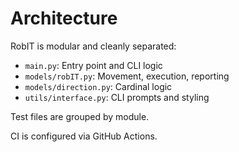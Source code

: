 # Architecture

RobIT is modular and cleanly separated:

- `main.py`: Entry point and CLI logic
- `models/robIT.py`: Movement, execution, reporting
- `models/direction.py`: Cardinal logic
- `utils/interface.py`: CLI prompts and styling

Test files are grouped by module.

CI is configured via GitHub Actions.